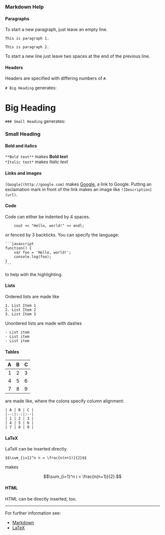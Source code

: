 ### Markdown Help

#### Paragraphs

To start a new paragraph, just leave an empty line.

```text
This is paragraph 1.

This is paragraph 2.
```

To start a new line just leave two spaces at the end of the previous line.

#### Headers

Headers are specified with differing numbers of `#`.

`# Big Heading` generates:

# Big Heading

`### Small Heading` generates:

### Small Heading

#### Bold and italics

`**Bold text**` makes **Bold text**  
`*Italic text*` makes *Italic text*

#### Links and images

`[Google](http://google.com)` makes [Google](http://google.com), a link to Google. Putting an exclamation mark in front of the link makes an image like `![Description](url)`.

#### Code

Code can either be indented by 4 spaces.

        cout << "Hello, world!" << endl;

or fenced by 3 backticks. You can specify the language:

    ```javascript
    function() {
        var foo = 'Hello, world!';
        console.log(foo);
    }
    ```

to help with the highlighting.

#### Lists

Ordered lists are made like

```text
1. List Item 1
2. List Item 2
3. List Item 3
```

Unordered lists are made with dashes

```text
- List item
- List item
- List item
```

#### Tables


| A | B | C |
|--:|:-:|:--|
| 1 | 2 | 3 |
| 4 | 5 | 6 |
| 7 | 8 | 9 |

are made like, where the colons specify column alignment:

    | A | B | C |
    |--:|:-:|:--|
    | 1 | 2 | 3 |
    | 4 | 5 | 6 |
    | 7 | 8 | 9 |
    
#### LaTeX

LaTeX can be inserted directly.

    $$\sum_{i=1}^n n = \frac{n(n+1)}{2}$$
    
makes

$$\sum_{i=1}^n i = \frac{n(n+1)}{2}.$$

#### HTML

HTML can be directly inserted, too.

---------

For further information see:

- [Markdown](https://github.com/adam-p/markdown-here/wiki/Markdown-Cheatsheet)
- [LaTeX](http://www.artofproblemsolving.com/wiki/index.php/LaTeX:Math)
